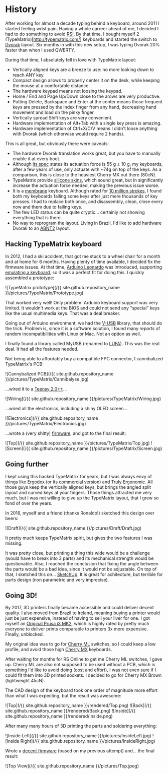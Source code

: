 # History

After working for almost a decade typing behind a keyboard, around 2011 I started feeling wrist pain. Having a whole carreer ahead of me, I decided I had to do something to avoid [RSI](https://en.wikipedia.org/wiki/Repetitive_strain_injury). By that time, I bought myself 2 (TypeMatrix)[http://typematrix.com/] keyboards and started the switch to [Dvorak](https://en.wikipedia.org/wiki/Dvorak_Simplified_Keyboard) layout. Six months in with this new setup, I was typing Dvorak 20% faster than when I used QWERTY.

During that time, I absolutely fell in love with TypeMatrix layout:

- Vertically aligned keys are a breeze to use: no more looking down to reach ANY key.
- Compact design allows to properly center it on the desk, while keeping the mouse at a comfortable distance.
- The hardware keypad means not loosing the keypad.
- Home / End and Page Up/Down close to the arows are very productive.
- Putting Delete, Backspace and Enter at the center means those frequent keys are pressed by the index finger from any hand, decreasing hand movement and load on the pinky finger.
- Vertically spread Shift keys are very convenient.
- Hardware implementation of Alt+Tab with a single key press is amazing.
- Hardware implementation of Ctrl+X/C/V means I didn't loose anything with Dvorak (which otherwise would require 2 hands).

This is all great, but obviously there were caveats:

- The hardware Dvorak translation works great, but you have to manually enable it at every boot.
- Although [its spec](http://typematrix.com/2030/tech-specs.php) states its actuation force is 55 g ± 10 g, my keyboards, after a few years of use, only actuate with ~74g on top of the keys. As a comparison, this is close to the heaviest Cherry MX out there (80cN).
- TypeMatrix provide [silicone skins](http://typematrix.com/skins.php), which sound great, but in significantly increase the actuation force needed, making the previous issue worse.
- It is a [membrane](https://en.wikipedia.org/wiki/Membrane_keyboard) keyboard. Although rated for [10 million strokes](http://typematrix.com/2030/tech-specs.php), I found both my keyboards failing some keys after just mere thousands of key presses. I had to replace both once, and disassembly, clean, close every now and them due to failing keys.
- The few LED status can be quite cryptic... certainly not showing everything that is there.
- No way to reprogram the layout. Living in Brazil, I'd like to add hardware Dvorak to an [ABNT2](https://en.wikipedia.org/wiki/Portuguese_keyboard_layout) layout.

## Hacking TypeMatrix keyboard

In 2012, I had a ski accident, that got me stuck to a wheel chair for a month and at home for 6 months. Having plenty of time available, I decided fix the firmware issues.
At that time, [Arduino Leonardo](https://www.arduino.cc/en/Main/arduinoBoardLeonardo) was introduced, supporting [emulating a keyboard](https://www.arduino.cc/reference/en/language/functions/usb/keyboard/), so it was a perfect fit for doing this. I quickly assembled a prototype:

![TypeMatrix prototype](/{{ site.github.repository_name }}/pictures/TypeMatrix/Prototype.jpg)

That worked very well! Only problem: Arduino keyboard support was very limited. It wouldn't work at the BIOS and could not send any "special" keys like the usual multimedia keys. That was a deal breaker.

Going out of Arduino environment, we had the [V-USB](https://www.obdev.at/products/vusb/index.html) library, that should do the trick. Problem is, since it is a software solution, I found many reports of random incompatibilities with Linux or Mac. Not an option as well.

I finally found a library called MyUSB (renamed to [LUFA](http://www.fourwalledcubicle.com/LUFA.php)). This was the real deal. It had all the features needed.

Not being able to affordably buy a compatible FPC connector, I cannibalized TypeMatrix's PCB:

![Cannybalized PCB](/{{ site.github.repository_name }}/pictures/TypeMatrix/Cannibalyse.jpg)

...wired it to a [Teensy 2.0++](https://www.pjrc.com/store/teensypp.html)...

![Wiring](/{{ site.github.repository_name }}/pictures/TypeMatrix/Wiring.jpg)

...wired all the electronics, including a shiny OLED screen...

![Electronics](/{{ site.github.repository_name }}/pictures/TypeMatrix/Electronics.jpg)

...wrote a (very shitty) [firmware](https://github.com/fornellas/TypeMatrix2030), and got to the final result:

![Top](/{{ site.github.repository_name }}/pictures/TypeMatrix/Top.jpg)
![Screen](/{{ site.github.repository_name }}/pictures/TypeMatrix/Screen.jpg)

## Going further

I kept using this hacked TypeMatrix for years, but I was always envy of things like [Ergodox](https://www.ergodox.io/) (or its [commercial version](https://www.ergodox.io/)) and [Truly Ergonomic](https://www.trulyergonomic.com/). All those guys keep the vertically aligned keys, but brings the angled split layout and curved keys at your fingers. Those things attracted me very much, but I was not willing to give up the TypeMatrix layout, that I grew so fond of over the years.

In 2016, myself and a friend (thanks Ronaldo!) sketched this design over beers:

![Draft](/{{ site.github.repository_name }}/pictures/Draft/Draft.jpg)

It pretty much keeps TypeMatrix spirit, but gives the two features I was missing.

It was pretty close, but printing a thing this wide would be a challenge (would have to break into 3 parts) and its mechanical strength would be questionable. Also, I reached the conclusion that fixing the angle between the parts would be a bad idea, since it would not be adjustable. On top of that, I sketched this on... [SketchUp](https://www.sketchup.com/). It is great for achitecture, but terrible for parts design (non parametric and very imprecise).

## Going 3D!

By 2017, 3D printers finally became accessible and could deliver decent quality. I also moved from Brazil to Ireland, meaning buying a printer would just be just expensive, instead of having to sell your liver for one. I got myself an [Original Prusa i3 MK2](https://www.prusa3d.com/), which is highly rated by pretty much everyone to deliver prints comparable to printers 3x more expensive. Finally, unblocked.

My original idea was to go for [Cherry ML](http://cherryamericas.com/product/ml-series/) switches, so I could keep a low profile, and avoid those high [Cherry MX](http://cherryamericas.com/product/mx-series-2/) keyboards.

After waiting for months for RS Online to get me Cherry ML switches, I gave up. Cherry ML are also not supposed to be used without a PCB, which is something I'd like to avoid doing (cost and effort), I was not even sure if I could fit them into 3D printed sockets. I decided to go for Cherry MX Brown (lightweight 45cN).

The CAD design of the keyboard took one order of magnitude more effort than what I was expecting, but the result was awesome:

![Top](/{{ site.github.repository_name }}/rendered/Top.png)
![Back](/{{ site.github.repository_name }}/rendered/Back.png)
![Inside](/{{ site.github.repository_name }}/rendered/Inside.png)

After many many hours of 3D printing the parts and soldering everything:

![Inside Left](/{{ site.github.repository_name }}/pictures/InsideLeft.jpg)
![Inside Right](/{{ site.github.repository_name }}/pictures/InsideRight.jpg)

Wrote a [decent firmware](https://github.com/fornellas/3d_printed_keyboard) (based on my previous attempt) and... the final result:

![Top View](/{{ site.github.repository_name }}/pictures/Top.jpeg)